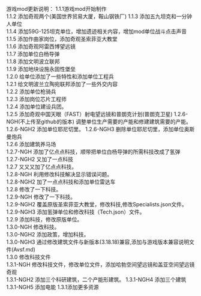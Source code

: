 游戏mod更新说明：
1.1.1游戏mod开始制作  
1.1.2 添加奇观两个(美国世界贸易大厦，鞍山钢铁厂)
1.1.3 添加五九坦克和一分钟人单位    
1.1.4 添加59G-125坦克单位，增加遗迹相关内容，增加mod单位战斗点击声音   
1.1.5 添加作曲家岗位，添加奇观圣索菲亚大教堂  
1.1.6 添加奇观阿雷西博望远镜  
1.1.7 添加单位白杨导弹   
1.1.8 添加文明波立联邦   
1.1.9 添加地块设施永固性堡垒  
1.2.0 给单位添加了一些特性和添加单位工程兵    
1.2.1 给文明波兰立陶宛联邦添加了一些外交内容  
1.2.2 添加单位枪骑兵    
1.2.3 添加岗位芯片工程师  
1.2.4 添加单位建设兵团。  
1.2.5 添加奇观中国天眼（FAST）射电望远镜和普朗克计划(普朗克卫星)
1.2.6-NGH(不上传至github的版本) 调整单位生产需要的产能和修建建筑需要的产能。 
1.2.6-NGH2 添加单位耶尼切里。 
1.2.6-NGH3 删除单位耶尼切里，添加单位奥斯曼炮兵  
1.2.6 添加建筑养马场  
1.2.7-NGH 添加了亿点点科技，顺带把单位白杨导弹的所需科技改成了氢弹  
1.2.7-NGH2 又加了一点科技   
1.2.7 又又又加了亿点点科技。  
1.2.8-NGH 利用修改科技解决显示错误问题。  
1.2.8-NGH2 加了一点点科技和添加单位雷达车   
1.2.8 修改了一下科技。  
1.2.9-NGH 修改了一下科技。  
1.2.9-NGH2 覆盖原版圣索菲亚大教堂，修改科技,修改Specialists.json文件。  
1.2.9-NGH3 添加氢弹单位和修改科技（Tech.json）文件。  
1.2.9 添加科技，修改原版单位。  
1.3.0-NGH 修改科技。  
1.3.0-NGH2 添加政策，增加科技。  
1.3.0-NGH3 通过修改建筑文件与新版本(3.18.18)兼容,添加与游戏版本兼容说明文件(Avsf.md)  
1.3.0 修改科技文件   
1.3.1-NGH 修改科技文件，修改单位文件，添加哈勃空间望远镜和盖亚空间望远镜奇观  
1.3.1-NGH2 添加三个科研建筑，二个产能形建筑。
1.3.1-NGH4 添加三个建筑
1.3.1-NGH5 添加电能
1.3.1添加更多资源